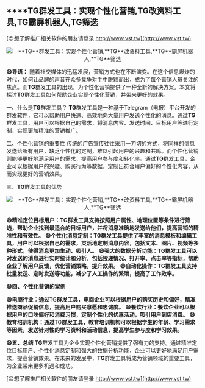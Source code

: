 ## ****TG**群发工具：实现个性化营销,**TG**改资料工具,**TG**霸屏机器人,**TG**筛选**

[😍想了解推广相关软件的朋友请登录 http://www.vst.tw](http://www.vst.tw)

 <center><img src="https://vst.tw/MP4/tuiguang/png/0.png" alt="**TG**群发工具：实现个性化营销,**TG**改资料工具,**TG**霸屏机器人,**TG**筛选"></center>

**😄导语：**
随着社交媒体的迅猛发展，营销方式也在不断演变。在这个信息爆炸的时代，如何让品牌的声音在众多竞争对手中脱颖而出，成为了每个营销人员关注的焦点。而**TG**群发工具的出现，为个性化营销提供了一种全新的解决方案。本文将探讨**TG**群发工具如何帮助企业实现个性化营销，并带来更好的效果。

一、什么是**TG**群发工具？
**TG**群发工具是一种基于Telegram（电报）平台开发的群发软件，它可以帮助用户快速、高效地向大量用户发送个性化的消息。通过**TG**群发工具，用户可以根据自己的需求，将消息内容、发送时间、目标用户等进行定制，实现更加精准的营销推广。

二、个性化营销的重要性
传统的广告宣传往往采用一刀切的方式，将同样的信息发送给所有用户，缺乏个性化的定制，难以引起用户的兴趣和共鸣。而个性化营销则能够更好地满足用户的需求，提高用户参与度和转化率。通过**TG**群发工具，企业可以根据用户的兴趣、购买行为等数据，定制出符合用户偏好的个性化内容，从而实现更好的营销效果。

三、**TG**群发工具的优势

 <center><img src="https://vst.tw/MP4/tuiguang/png/3.png" alt="**TG**群发工具：实现个性化营销,**TG**改资料工具,**TG**霸屏机器人,**TG**筛选"></center>

**😄精准定位目标用户：**TG**群发工具支持按照用户属性、地理位置等条件进行筛选，帮助企业找到最适合的目标用户，并将消息准确地发送给他们，提高营销的精准性和有效性。**
**😄个性化消息定制：**TG**群发工具提供了丰富的消息模板和编辑工具，用户可以根据自己的需求，灵活地定制消息内容，包括文本、图片、视频等多种形式，使得消息更加生动、吸引人。**
**😄强大的数据分析功能：**TG**群发工具可以对发送的消息进行实时统计和分析，包括投递情况、打开率、点击率等指标，帮助企业了解用户反馈，优化营销策略，提升效果。**
**😄自动化操作：**TG**群发工具支持批量发送、定时发送等功能，减少了人工操作的繁琐，提高了工作效率。**

**😄四、个性化营销的案例**

**😄电商行业：通过**TG**群发工具，电商企业可以根据用户的购买历史和偏好，精准推送商品促销信息，提高用户购买意愿和忠诚度。**
**😄餐饮行业：餐饮企业可以根据用户的口味偏好和消费习惯，定制个性化的优惠活动，吸引用户到店消费。**
**😄教育培训机构：通过**TG**群发工具，教育培训机构可以根据学生的年龄、学习需求等因素，发送针对性的学习资料和活动信息，提高学生参与度和学习效果。**

**😄五、总结**
**TG**群发工具为企业实现个性化营销提供了强有力的支持。通过精准定位目标用户、个性化消息定制和强大的数据分析功能，企业可以更好地满足用户需求，提高营销效果。在未来的发展中，**TG**群发工具将成为营销领域的重要工具，为企业带来更多机遇和成功。

[😍想了解推广相关软件的朋友请登录 http://www.vst.tw](http://www.vst.tw)



